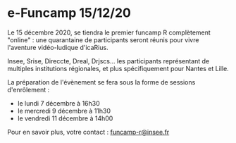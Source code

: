 # e-Funcamp 15/12/20

Le 15 décembre 2020, se tiendra le premier funcamp R complètement "online" : une quarantaine de participants seront réunis pour vivre l'aventure vidéo-ludique d'icaRius.

Insee, Srise, Direccte, Dreal, Drjscs... les participants représentant de multiples institutions régionales, et plus spécifiquement pour Nantes et Lille.

La préparation de l'évènement se fera sous la forme de sessions d'enrôlement :

* le lundi 7 décembre à 16h30
* le mercredi 9 décembre à 11h30
* le vendredi 11 décembre à 14h00

Pour en savoir plus, votre contact : funcamp-r@insee.fr

